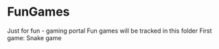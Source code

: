 # FunGames
Just for fun - gaming portal
Fun games will be tracked in this folder
First game:
  Snake game
